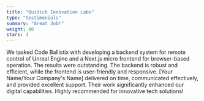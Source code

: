 ```yaml
---
title: "Quidich Innovation Labs"
type: "testimonials"
summary: "Great Job!"
weight: 40
stars: 4
---
```


We tasked Code Ballistix with developing a backend system for remote control of Unreal Engine and a Next.js micro frontend for browser-based operation. The results were outstanding. The backend is robust and efficient, while the frontend is user-friendly and responsive. [Your Name/Your Company's Name] delivered on time, communicated effectively, and provided excellent support. Their work significantly enhanced our digital capabilities. Highly recommended for innovative tech solutions!